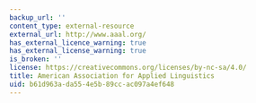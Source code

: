 ```yaml
---
backup_url: ''
content_type: external-resource
external_url: http://www.aaal.org/
has_external_licence_warning: true
has_external_license_warning: true
is_broken: ''
license: https://creativecommons.org/licenses/by-nc-sa/4.0/
title: American Association for Applied Linguistics
uid: b61d963a-da55-4e5b-89cc-ac097a4ef648
---
```

